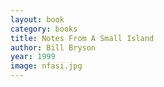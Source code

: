 ```yaml
---
layout: book
category: books
title: Notes From A Small Island
author: Bill Bryson
year: 1999
image: nfasi.jpg
---
```

